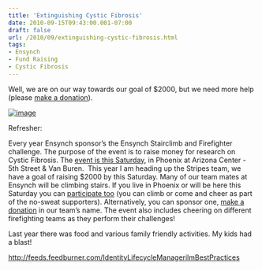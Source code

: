 ```yaml
---
title: 'Extinguishing Cystic Fibrosis'
date: 2010-09-15T09:43:00.001-07:00
draft: false
url: /2010/09/extinguishing-cystic-fibrosis.html
tags: 
- Ensynch
- Fund Raising
- Cystic Fibrosis
---
```


Well, we are on our way towards our goal of $2000, but we need more help (please [make a donation](http://azstairclimb.kintera.org/faf/donorReg/donorPledge.asp?ievent=429516&lis=1&kntae429516=8A9E846281D84357B19B34FDF5DDFFCA&supId=0&team=3867503&cj=)).

[![image](http://www.ilmbestpractices.com/blog/uploaded_images/ExtinguishingCysticFibrosis_880F/image_thumb.png "image")](http://www.ilmbestpractices.com/blog/uploaded_images/ExtinguishingCysticFibrosis_880F/image.png)

Refresher:

Every year Ensynch sponsor’s the Ensynch Stairclimb and Firefighter challenge. The purpose of the event is to raise money for research on Cystic Fibrosis. The [event is this Saturday](http://azstairclimb.kintera.org/faf/help/helpEventInfo.asp?ievent=429516), in Phoenix at Arizona Center - 5th Street & Van Buren.  This year I am heading up the Stripes team, we have a goal of raising $2000 by this Saturday. Many of our team mates at Ensynch will be climbing stairs. If you live in Phoenix or will be here this Saturday you can [participate too](https://www.kintera.org/faf/reg_new/register.asp?ievent=429516&lis=1&kntae429516=8A9E846281D84357B19B34FDF5DDFFCA&jt=3867503&teamsName=Ensynch+PS+Stripes) (you can climb or come and cheer as part of the no-sweat supporters). Alternatively, you can sponsor one, [make a donation](http://azstairclimb.kintera.org/faf/donorReg/donorPledge.asp?ievent=429516&lis=1&kntae429516=8A9E846281D84357B19B34FDF5DDFFCA&supId=0&team=3867503&cj=) in our team’s name. The event also includes cheering on different firefighting teams as they perform their challenges!

Last year there was food and various family friendly activities. My kids had a blast!

http://feeds.feedburner.com/IdentityLifecycleManagerilmBestPractices